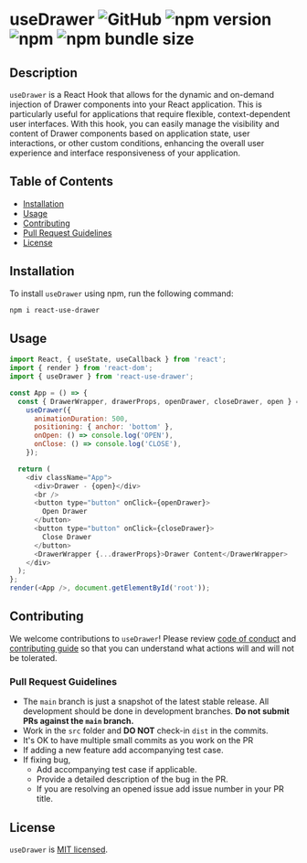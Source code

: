 # useDrawer ![GitHub](https://img.shields.io/github/license/ilkrklc/react-use-drawer) ![npm version](https://img.shields.io/npm/v/react-use-drawer) ![npm](https://img.shields.io/npm/dw/react-use-drawer) ![npm bundle size](https://img.shields.io/bundlephobia/min/react-use-drawer)

## Description

`useDrawer` is a React Hook that allows for the dynamic and on-demand injection of Drawer components into your React application. This is particularly useful for applications that require flexible, context-dependent user interfaces. With this hook, you can easily manage the visibility and content of Drawer components based on application state, user interactions, or other custom conditions, enhancing the overall user experience and interface responsiveness of your application.

## Table of Contents

- [Installation](#installation)
- [Usage](#usage)
- [Contributing](#contributing)
- [Pull Request Guidelines](#pull-request-guidelines)
- [License](#license)

## Installation

To install `useDrawer` using npm, run the following command:

```bash
npm i react-use-drawer
```

## Usage

```javascript
import React, { useState, useCallback } from 'react';
import { render } from 'react-dom';
import { useDrawer } from 'react-use-drawer';

const App = () => {
  const { DrawerWrapper, drawerProps, openDrawer, closeDrawer, open } =
    useDrawer({
      animationDuration: 500,
      positioning: { anchor: 'bottom' },
      onOpen: () => console.log('OPEN'),
      onClose: () => console.log('CLOSE'),
    });

  return (
    <div className="App">
      <div>Drawer - {open}</div>
      <br />
      <button type="button" onClick={openDrawer}>
        Open Drawer
      </button>
      <button type="button" onClick={closeDrawer}>
        Close Drawer
      </button>
      <DrawerWrapper {...drawerProps}>Drawer Content</DrawerWrapper>
    </div>
  );
};
render(<App />, document.getElementById('root'));
```

## Contributing

We welcome contributions to `useDrawer`! Please review [code of conduct](.github/CODE_OF_CONDUCT.md) and [contributing guide](.github/CONTRIBUTING.md) so that you can understand what actions will and will not be tolerated.

### Pull Request Guidelines

- The `main` branch is just a snapshot of the latest stable release. All development should be done in development branches. **Do not submit PRs against the `main` branch.**
- Work in the `src` folder and **DO NOT** check-in `dist` in the commits.
- It's OK to have multiple small commits as you work on the PR
- If adding a new feature add accompanying test case.
- If fixing bug,
  - Add accompanying test case if applicable.
  - Provide a detailed description of the bug in the PR.
  - If you are resolving an opened issue add issue number in your PR title.

## License

`useDrawer` is [MIT licensed](./LICENSE).
